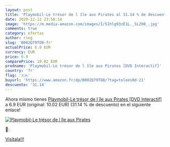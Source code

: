 ```yaml
---
layout: post
title: 'Playmobil-Le trésor de l île aux Pirates al 31.14 % de descuento'
date: 2020-12-12 23:58:14
image: 'https://m.media-amazon.com/images/I/51hlg93zE1L._SL200_.jpg'
comments: true
category: ofertas
author: ring
slug: 'B002Q79TO8-fr'
actualPrice: 6.9 EUR
currency: EUR
price: 6.9
comparePrice: 10.02 EUR
prodname: 'Playmobil-Le trésor de l île aux Pirates [DVD Interactif]'
country: 'fr'
flag: '🇫🇷'
buyurl: 'https://www.amazon.fr/dp/B002Q79TO8/?tag=tolees0d-21'
descuento: '31.14'
---
```


Ahora mismo tienes [Playmobil-Le trésor de l île aux Pirates [DVD Interactif]](https://www.amazon.fr/dp/B002Q79TO8/?tag=tolees0d-21) a 6.9 EUR (original: 10.02 EUR) (31.14 %  de descuento) en el siguiente enlace!

[![Playmobil-Le trésor de l île aux Pirates](https://m.media-amazon.com/images/I/51hlg93zE1L._SL200_.jpg)](https://www.amazon.fr/dp/B002Q79TO8/?tag=tolees0d-21)

🔎:


[Visítala!!!](https://www.amazon.fr/dp/B002Q79TO8/?tag=tolees0d-21)

